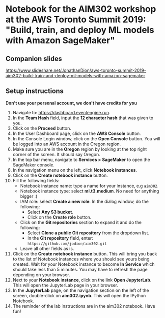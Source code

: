 # Notebook for the AIM302 workshop at the AWS Toronto Summit 2019: "Build, train, and deploy ML models with Amazon SageMaker"

## Companion slides
https://www.slideshare.net/JonathanDion/aws-toronto-summit-2019-aim302-build-train-and-deploy-ml-models-with-amazon-sagemaker

## Setup instructions

**Don't use your personal account, we don't have credits for you**

1. Navigate to: https://dashboard.eventengine.run.
1. In the **Team Hash** field, input the **12 character hash** that was given to you.
1. Click on the **Proceed** button.
1. In the User Dashboard page, click on the **AWS Console** button.
1. In the Console Login window, click on the **Open Console** button. You will be logged into an AWS account in the Oregon region.
1. Make sure you are in the **Oregon** region by looking at the top right corner of the screen. It should say Oregon.
1. In the top bar menu, navigate to **Services > SageMaker** to open the SageMaker console.
1. In the navigation menu on the left, click **Notebook instances**.
1. Click on the **Create notebook instance** button.
1. Fill the following fields:
   * Notebook instance name: type a name for your instance, e.g `aim302`.
   * Notebook instance type: select **ml.t3.medium**. No need for anything bigger :)
   * IAM role: select **Create a new role**. In the dialog window, do the following:
     * Select **Any S3 bucket**.
     * Click on the **Create role** button.
   * Click on the **Git repositories** section to expand it and do the following:
     * Select **Clone a public Git repository** from the dropdown list.
     * In the **Git repository** field, enter: `https://github.com/jodion/aim302.git`
   * Leave all other fields as is.
1. Click on the **Create notebook instance** button. This will bring you back to the list of Notebook instances where you should see yours being created. Wait for your Notebook instance to become **In Service** which should take less than 5 minutes. You may have to refresh the page depending on your browser.
1. Next to your **Notebook instance**, click on the link **Open JupyterLab**. This will open the JupyterLab page in your browser.
1. In the **JupyterLab** page, on the navigation section on the left of the screen, double-click on **aim302.ipynb**. This will open the IPython Notebook.
1. The reminder of the lab instructions are in the aim302 notebook. Have fun!
